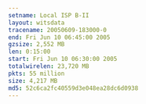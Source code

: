 ```yaml
---
setname: Local ISP B-II
layout: witsdata
tracename: 20050609-183000-0
end: Fri Jun 10 06:45:00 2005
gzsize: 2,552 MB
len: 0:15:00
start: Fri Jun 10 06:30:00 2005
totalwirelen: 23,720 MB
pkts: 55 million
size: 4,217 MB
md5: 52c6ca2fc40559d3e048ea28dc6d0938
---
```

